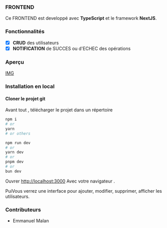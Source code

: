 ### FRONTEND

Ce FRONTEND est developpé avec **TypeScript** et le framework **NextJS**.



### Fonctionnalités

- [x] **CRUD** des utilisateurs
- [x] **NOTIFICATION** de SUCCES ou d'ECHEC des opérations

### Aperçu

[IMG](doc/img.png)

### Installation en local

#### Cloner le projet git

Avant tout , télécharger le projet dans un répertoire

```bash
npm i 
# or
yarn
# or others
```

```bash
npm run dev
# or
yarn dev
# or
pnpm dev
# or
bun dev
```

Ouvrer [http://localhost:3000](http://localhost:3000) Avec votre navigateur .

PuiVous verrez une interface pour ajouter, modifier, supprimer, afficher les utilisateurs.


### Contributeurs

- Emmanuel Malan 
